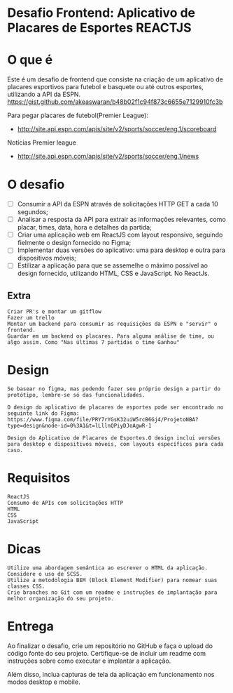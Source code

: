 # Desafio Frontend: Aplicativo de Placares de Esportes REACTJS

# O que é

Este é um desafio de frontend que consiste na criação de um aplicativo de placares esportivos para futebol e basquete ou até outros esportes, utilizando a API da ESPN.
https://gist.github.com/akeaswaran/b48b02f1c94f873c6655e7129910fc3b

Para pegar placares de futebol(Premier League):

- http://site.api.espn.com/apis/site/v2/sports/soccer/eng.1/scoreboard

Notícias Premier league

- http://site.api.espn.com/apis/site/v2/sports/soccer/eng.1/news

# O desafio

- [ ] Consumir a API da ESPN através de solicitações HTTP GET a cada 10 segundos;
- [ ] Analisar a resposta da API para extrair as informações relevantes, como placar, times, data, hora e detalhes da partida;
- [ ] Criar uma aplicação web em ReactJS com layout responsivo, seguindo fielmente o design fornecido no Figma;
- [ ] Implementar duas versões do aplicativo: uma para desktop e outra para dispositivos móveis;
- [ ] Estilizar a aplicação para que se assemelhe o máximo possível ao design fornecido, utilizando HTML, CSS e JavaScript. No ReactJs.

## Extra

    Criar PR's e montar um gitflow
    Fazer um trello
    Montar um backend para consumir as requisições da ESPN e "servir" o frontend.
    Guardar em um backend os placares. Para alguma análise de time, ou algo assim. Como "Nas últimas 7 partidas o time Ganhou"

# Design

    Se basear no figma, mas podendo fazer seu próprio design a partir do protótipo, lembre-se só das funcionalidades.

    O design do aplicativo de placares de esportes pode ser encontrado no seguinte link do Figma: https://www.figma.com/file/PRY7rYGsK32uiW5rcB6Gj4/ProjetoNBA?type=design&node-id=0%3A1&t=lLllnQPiyDJoAgwR-1

    Design do Aplicativo de Placares de Esportes.O design inclui versões para desktop e dispositivos móveis, com layouts específicos para cada caso.

# Requisitos

    ReactJS
    Consumo de APIs com solicitações HTTP
    HTML
    CSS
    JavaScript

# Dicas

    Utilize uma abordagem semântica ao escrever o HTML da aplicação.
    Considere o uso de SCSS.
    Utilize a metodologia BEM (Block Element Modifier) para nomear suas classes CSS.
    Crie branches no Git com um readme e instruções de implantação para melhor organização do seu projeto.

# Entrega

Ao finalizar o desafio, crie um repositório no GitHub e faça o upload do código fonte do seu projeto. Certifique-se de incluir um readme com instruções sobre como executar e implantar a aplicação.

Além disso, inclua capturas de tela da aplicação em funcionamento nos modos desktop e mobile.
